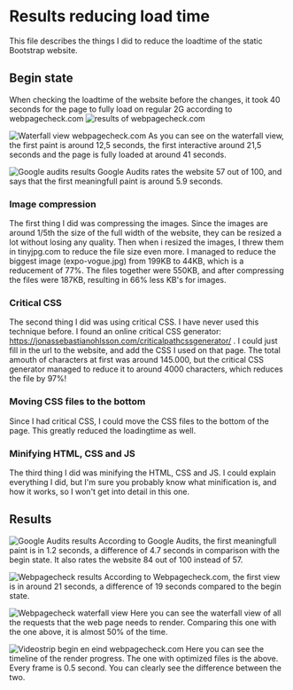 # Results reducing load time
This file describes the things I did to reduce the loadtime of the static Bootstrap website.

## Begin state
When checking the loadtime of the website before the changes, it took 40 seconds for the page to fully load on regular 2G according to webpagecheck.com ![results of webpagecheck.com](https://i.imgur.com/TUyoOZ4.png)

![Waterfall view webpagecheck.com](https://i.imgur.com/hbZqieJ.png)
As you can see on the waterfall view, the first paint is around 12,5 seconds, the first interactive around 21,5 seconds and the page is fully loaded at around 41 seconds.

![Google audits results](https://i.imgur.com/vcgDHns.png)
Google Audits rates the website 57 out of 100, and says that the first meaningfull paint is around 5.9 seconds.

### Image compression
The first thing I did was compressing the images. Since the images are around 1/5th the size of the full width of the website, they can be resized a lot without losing any quality. Then when i resized the images, I threw them in tinyjpg.com to reduce the file size even more. I managed to reduce the biggest image (expo-vogue.jpg) from 199KB to 44KB, which is a reducement of 77%. The files together were 550KB, and after compressing the files were 187KB, resulting in 66% less KB's for images.

### Critical CSS
The second thing I did was using critical CSS. I have never used this technique before. I found an online critical CSS generator: https://jonassebastianohlsson.com/criticalpathcssgenerator/ . I could just fill in the url to the website, and add the CSS I used on that page. The total amouth of characters at first was around 145.000, but the critical CSS generator managed to reduce it to around 4000 characters, which reduces the file by 97%!

### Moving CSS files to the bottom
Since I had critical CSS, I could move the CSS files to the bottom of the page. This greatly reduced the loadingtime as well.

### Minifying HTML, CSS and JS
The third thing I did was minifying the HTML, CSS and JS. I could explain everything I did, but I'm sure you probably know what minification is, and how it works, so I won't get into detail in this one.

## Results
![Google Audits results](https://i.imgur.com/ucNP86f.png)
According to Google Audits, the first meaningfull paint is in 1.2 seconds, a difference of 4.7 seconds in comparison with the begin state. It also rates the website 84 out of 100 instead of 57.

![Webpagecheck results](https://i.imgur.com/Ekt3nM9.png)
According to Webpagecheck.com, the first view is in around 21 seconds, a difference of 19 seconds compared to the begin state.

![Webpagecheck waterfall view](https://i.imgur.com/RitKW5G.png)
Here you can see the waterfall view of all the requests that the web page needs to render. Comparing this one with the one above, it is almost 50% of the time.

![Videostrip begin en eind webpagecheck.com](https://i.imgur.com/YRrQPdw.png)
Here you can see the timeline of the render progress. The one with optimized files is the above. Every frame is 0.5 second. You can clearly see the difference between the two.